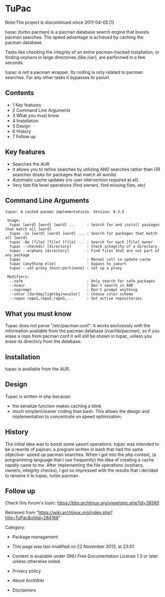 TuPac
=====

Note:The project is discontinued since 2011-04-05.[1]

tupac (turbo pacman) is a pacman database search engine that boosts
pacman searches. The speed advantage is achieved by caching the pacman
database.

Tasks like checking the integrity of an entire pacman-tracked
installation, or finding orphans in large directories (like /usr), are
performed in a few seconds.

tupac is not a pacman wrapper. Its coding is only related to pacman
searches. For any other tasks it bypasses to yaourt.

Contents
--------

-   1 Key features
-   2 Command Line Arguments
-   3 What you must know
-   4 Installation
-   5 Design
-   6 History
-   7 Follow up

Key features
------------

-   Searches the AUR
-   It allows you to refine searches by utilizing AND searches rather
    than OR searches (looks for packages that match all words)
-   Automatic cache updates (no user intervention required at all).
-   Very fast file level operations (find owners, find missing files,
    etc)

Command Line Arguments
----------------------

    tupac: A cached pacman implementatioin. Version: 0.3.5

     Usage:
      tupac [word] [word] [word] ...     : Search for and install packages that match all [word]
      tupac -Ss [word] [word] [word] ... : Search for packages that match all [word]
      tupac -Qo [file] [file] [file] ... : Search for each [file] owner
      tupac --checkdir [directory]       : Check integrity of a directory.
      tupac --orphans [directory]        : Find files that are not part of any package
      tupac                              : Manual call to update cache
      tupac [anything else]              : bypass to yaourt
      tupac --set-proxy [host:port|none] : set up a proxy

     Modifiers:
      --safe                             : Only search for safe packages
      --noaur                            : Don't search in AUR
      --noprompt                         : Don't prompt anything
      --color [darkbg|lightbg|nocolor]   : Choose color scheme
      --repos repo1,repo2,repo3,...      : Set active repositories

  

What you must know
------------------

Tupac does not parse "/etc/pacman.conf". It works exclusively with the
information available from the pacman database (/var/lib/pacman), so if
you erase a repo from pacman.conf it will still be shown in tupac,
unless you erase its directory from the database.

Installation
------------

tupac is available from the AUR.

Design
------

Tupac is written in php because:

-   the serialize function makes caching a blink
-   much simpler/cleaner coding than bash. This allows the design and
    implementation to concentrate on speed optimization.

History
-------

The initial idea was to boost some yaourt operations. tupac was intended
to be a rewrite of pajman, a program written in bash that had the same
objective- speed up pacman searches. When I got into the php context, (a
programming language that I use frequently) the idea of creating a cache
rapidly came to me. After implementing the file operations (orphans,
owners, integrity checks), I got so impressed with the results that i
decided to rename it to tupac, turbo pacman.

Follow up
---------

Check this forum's topic:
https://bbs.archlinux.org/viewtopic.php?id=38560

Retrieved from
"https://wiki.archlinux.org/index.php?title=TuPac&oldid=284168"

Category:

-   Package management

-   This page was last modified on 22 November 2013, at 23:01.
-   Content is available under GNU Free Documentation License 1.3 or
    later unless otherwise noted.
-   Privacy policy
-   About ArchWiki
-   Disclaimers
